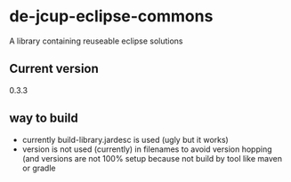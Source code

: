 # de-jcup-eclipse-commons

A library containing reuseable eclipse solutions  

## Current version
0.3.3

## way to build
- currently build-library.jardesc is used (ugly but it works)
- version is not used (currently) in filenames to avoid version hopping (and versions
  are not 100% setup because not build by tool like maven or gradle
